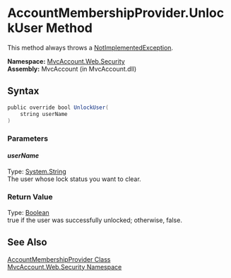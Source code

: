 AccountMembershipProvider.UnlockUser Method
===========================================
This method always throws a [NotImplementedException][1].

**Namespace:** [MvcAccount.Web.Security][2]  
**Assembly:** MvcAccount (in MvcAccount.dll)

Syntax
------

```csharp
public override bool UnlockUser(
	string userName
)
```

### Parameters

#### *userName*
Type: [System.String][3]  
The user whose lock status you want to clear.

### Return Value
Type: [Boolean][4]  
true if the user was successfully unlocked; otherwise, false.

See Also
--------
[AccountMembershipProvider Class][5]  
[MvcAccount.Web.Security Namespace][2]  

[1]: http://msdn2.microsoft.com/en-us/library/6byb74h9
[2]: ../README.md
[3]: http://msdn2.microsoft.com/en-us/library/s1wwdcbf
[4]: http://msdn2.microsoft.com/en-us/library/a28wyd50
[5]: README.md